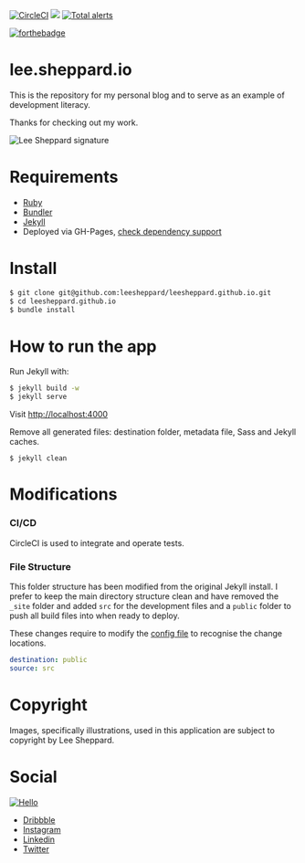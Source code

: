 [![CircleCI](https://circleci.com/gh/leesheppard/leesheppard.github.io/tree/master.svg?style=svg)](https://circleci.com/gh/leesheppard/leesheppard.github.io/tree/master)
<a href="https://codeclimate.com/github/leesheppard/leesheppard.github.io"><img src="https://codeclimate.com/github/leesheppard/leesheppard.github.io/badges/gpa.svg" /></a>
[![Total alerts](https://img.shields.io/lgtm/alerts/g/leesheppard/leesheppard.github.io.svg?logo=lgtm&logoWidth=18)](https://lgtm.com/projects/g/leesheppard/leesheppard.github.io/alerts/)

[![forthebadge](https://forthebadge.com/images/badges/made-with-ruby.svg)](https://forthebadge.com)

# lee.sheppard.io
This is the repository for my personal blog and to serve as an example of development literacy.

Thanks for checking out my work.

![Lee Sheppard signature](http://res.cloudinary.com/leesheppard/image/upload/v1496495524/Lee-Sheppard-Black_iv1j84.png)

# Requirements
- [Ruby](Gemfile#L2)
- [Bundler](https://bundler.io)
- [Jekyll](https://jekyllrb.com)
- Deployed via GH-Pages, [check dependency support](https://pages.github.com/versions/)

# Install
```bash
$ git clone git@github.com:leesheppard/leesheppard.github.io.git
$ cd leesheppard.github.io
$ bundle install
```

# How to run the app

Run Jekyll with:

```bash
$ jekyll build -w
$ jekyll serve
```

Visit [http://localhost:4000](http://localhost:4000)

Remove all generated files: destination folder, metadata file, Sass and Jekyll caches.

    $ jekyll clean

# Modifications

### CI/CD
CircleCI is used to integrate and operate tests.

### File Structure
This folder structure has been modified from the original Jekyll install. I prefer to keep the main directory structure 
clean and have removed the `_site` folder and added `src` for the development files and a `public` folder to push all 
build files into when ready to deploy.

These changes require to modify the [config file](_config.yml) to recognise the change locations.
```yaml
destination: public
source: src
```


# Copyright
Images, specifically illustrations, used in this application are subject to copyright by Lee Sheppard.

# Social
[![Hello](https://img.shields.io/badge/Hello-%40leesheppard-blue.svg)](https://twitter.com/leesheppard)

- [Dribbble](https://dribbble.com/leesheppard)
- [Instagram](https://instagram.com/leesheppard)
- [Linkedin](https://www.linkedin.com/in/leesheppard)
- [Twitter](https://twitter.com/leesheppard)
